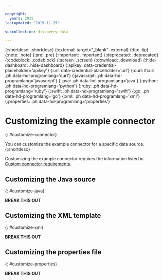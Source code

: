 ```yaml
---

copyright:
  years: 2019
lastupdated: "2019-11-25"

subcollection: discovery-data

---
```


{:shortdesc: .shortdesc}
{:external: target="_blank" .external}
{:tip: .tip}
{:note: .note}
{:pre: .pre}
{:important: .important}
{:deprecated: .deprecated}
{:codeblock: .codeblock}
{:screen: .screen}
{:download: .download}
{:hide-dashboard: .hide-dashboard}
{:apikey: data-credential-placeholder='apikey'} 
{:url: data-credential-placeholder='url'}
{:curl: #curl .ph data-hd-programlang='curl'}
{:javascript: .ph data-hd-programlang='javascript'}
{:java: .ph data-hd-programlang='java'}
{:python: .ph data-hd-programlang='python'}
{:ruby: .ph data-hd-programlang='ruby'}
{:swift: .ph data-hd-programlang='swift'}
{:go: .ph data-hd-programlang='go'}
{:xml: .ph data-hd-programlang='xml'}
{:properties: .ph data-hd-programlang='properties'}

# Customizing the example connector
{: #customize-connector}

You can customize the example connector for a specific data source.
{:shortdesc}

Customizing the example connector requires the information listed in [Custom connector requirements](/docs/discovery-data?topic=discovery-data-connectors#about-ccs).

## Customizing the Java source
{: #customize-java}

**BREAK THIS OUT**

## Customizing the XML template
{: #customize-xml}

**BREAK THIS OUT**

## Customizing the properties file
{: #customize-properties}

**BREAK THIS OUT**